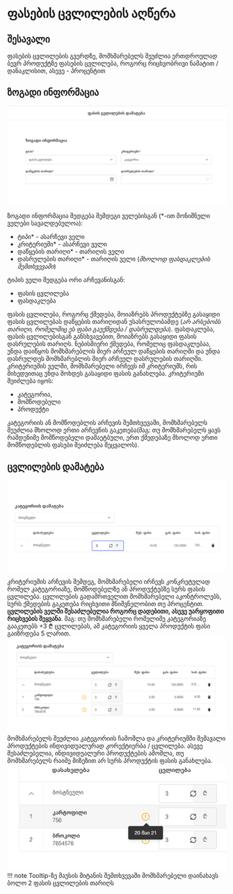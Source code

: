 # ფასების ცვლილების აღწერა

## შესავალი

ფასების ცვლილების გვერდზე, მომხმარებელს შეუძლია ერთდროულად ბევრ პროდუქტზე ფასების ცვლილება, როგორც რიცხვობრივი ნამატით / დანაკლისით, ასევე - პროცენტით

## ზოგადი ინფორმაცია

![ზოგადი ინფორმაცია](images/price_change_general_info.png)

ზოგადი ინფორმაცია შედგება შემდეგი ველებისგან (*-ით მონიშნული ველები სავალდებულოა):

- ტიპი* - ასარჩევი ველი
- კრიტერიუმი* - ასარჩევი ველი
- დაწყების თარიღი* - თარიღის ველი
- დასრულების თარიღი* - თარიღის ველი (*მხოლოდ ფასდაკლების შემთხვევაში*)

ტიპის ველი შედგება ორი არჩევანისგან:

- ფასის ცვლილება
- ფასდაკლება

ფასის ცვლილება, როგორც ქმედება, მოიაზრებს პროდუქტებზე გასაყიდი ფასის ცვლილებას დაწყების თარიღიდან უსასრულობამდე (*არ არსებობს თარიღი, რომელშიც ეს ფასი გაუქმდება / დასრულდება*). ფასდაკლება, ფასის ცვლილებისგან განსხვავებით, მოიაზრებს გასაყიდი ფასის დასრულების თარიღს. ნებისმიერი ქმედება, რომელიც ფასდაკლებაა, უნდა დაიწყოს მომხმარებლის მიერ არჩეულ დაწყების თარიღში და უნდა დასრულდეს მომხმარებლის მიერ არჩეულ დასრულების თარიღში.
კრიტერიუმის ველში, მომხმარებელი ირჩევს იმ კრიტერიუმს, რის მიხედვითაც უნდა მოხდეს გასაყიდი ფასის განახლება. კრიტერიუმი შეიძლება იყოს:

- კატეგორია, 
- მომწოდებელი 
- პროდუქტი

კატეგორიის ან მომწოდებლის არჩევის შემთხვევაში, მომხმარებელს შეუძლია მხოლოდ ერთი არჩევნის გაკეთება(მაგ: თუ მომხმარებელს ყავს რამდენიმე მომწოდებელი დამაეტბული, ერთ ქმედებაზე მხოლოდ ერთი მომწოდებლის ფასები შეიძლება შეცვალოს).

## ცვლილების დამატება

![კატეგორიაზე ფასის ცვლილება](images/price_change_category.png)

კრიტერიუმის არჩევის შემდეგ, მომხმარებელი ირჩევს კონკრეტულად რომელ კატეგორიაზე, მომწოდებელზე ან პროდუქტებზე სურს ფასის ცვლილება. ცვლილების გადამრთველით მომხმარებელი აკონტროლებს, სურს ქმედების გაკეთება რიცხვითი მნიშვნელობით თუ პროცენტით. **ცვლილების ველში შესაძლებელია როგორც დადებითი, ასევე უარყოფითი რიცხვების შეყვანა**. მაგ: თუ მომხმარებელი რომელიმე კატეგორიაზე გააკეთებს +3 ₾ ცვლილებას, ამ კატეგორიის ყველა პროდუქტის ფასი გაიზრდება 5 ლარით.
![კატეგორიაზე ფასის ცვლილება - ჩაშლა](images/price_change_category_unfolded.png)
მომხმარებელს შეუძლია კატეგორიის  ჩამოშლა და კრიტერიუმში შემავალი პროდუქტების ინდივიდუალურად კორექტიერბა / ცვლილება. ასევე შესაძლებელია, ინდივიდუალური პროდუქტების ამოშლა, თუ მომხმარებელს რაიმე მიზეზით არ სურს პროდუქტის ფასის განახლება.  
![ფასის ცვლილება - ტულტიფი](images/price_change_tooltip.png)  
!!! note
    Tooltip-ზე მაუსის მიტანის შემთხვევაში მომხმარებელი დაინახავს ბოლო 2 ფასის ცვლილების თარიღს 